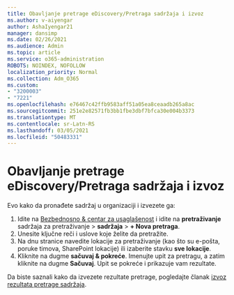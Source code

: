 ```yaml
---
title: Obavljanje pretrage eDiscovery/Pretraga sadržaja i izvoz
ms.author: v-aiyengar
author: AshaIyengar21
manager: dansimp
ms.date: 02/26/2021
ms.audience: Admin
ms.topic: article
ms.service: o365-administration
ROBOTS: NOINDEX, NOFOLLOW
localization_priority: Normal
ms.collection: Adm_O365
ms.custom:
- "3200003"
- "7221"
ms.openlocfilehash: e76467c42ffb9583aff51a05ea8ceaadb265a8ac
ms.sourcegitcommit: 251e2e82571fb3bb1fbe3dbf7bfca30e004b3373
ms.translationtype: MT
ms.contentlocale: sr-Latn-RS
ms.lasthandoff: 03/05/2021
ms.locfileid: "50483331"
---
```

# <a name="perform-an-ediscoverycontent-search-and-export"></a>Obavljanje pretrage eDiscovery/Pretraga sadržaja i izvoz

Evo kako da pronađete sadržaj u organizaciji i izvezete ga:

1. Idite na [Bezbednosno & centar za usaglašenost](https://go.microsoft.com/fwlink/?linkid=2086958) i idite na **pretraživanje** sadržaja za pretraživanje  >  **sadržaja**  >  **+ Nova pretraga**.
1. Unesite ključne reči i uslove koje želite da pretražite.
1. Na dnu stranice navedite lokacije za pretraživanje (kao što su e-pošta, poruke timova, SharePoint lokacije) ili izaberite stavku **sve lokacije**.
1. Kliknite na dugme **sačuvaj & pokreće**. Imenujte upit za pretragu, a zatim kliknite na dugme **Sačuvaj**. Upit se pokreće i prikazuje vam rezultate.

Da biste saznali kako da izvezete rezultate pretrage, pogledajte članak [izvoz rezultata pretrage sadržaja](https://go.microsoft.com/fwlink/?linkid=2102118).

